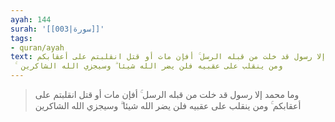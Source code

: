 ```yaml
---
ayah: 144
surah: '[[003|سورة]]'
tags:
- quran/ayah
text: وما محمد إلا رسول قد خلت من قبله الرسل ۚ أفإن مات أو قتل انقلبتم على أعقابكم
  ۚ ومن ينقلب على عقبيه فلن يضر الله شيئا ۗ وسيجزي الله الشاكرين
---
```

> وما محمد إلا رسول قد خلت من قبله الرسل ۚ أفإن مات أو قتل انقلبتم على أعقابكم ۚ ومن ينقلب على عقبيه فلن يضر الله شيئا ۗ وسيجزي الله الشاكرين
